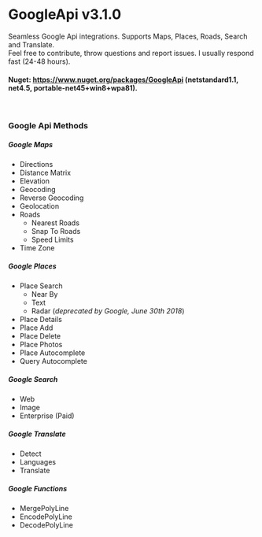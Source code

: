 # GoogleApi v3.1.0
Seamless Google Api integrations. Supports Maps, Places, Roads, Search and Translate.<br />
Feel free to contribute, throw questions and report issues. I usually respond fast (24-48 hours).<br />
#### Nuget: https://www.nuget.org/packages/GoogleApi (netstandard1.1, net4.5, portable-net45+win8+wpa81).
<br />

### Google Api Methods
##### Google Maps
  * Directions
  * Distance Matrix
  * Elevation
  * Geocoding
  * Reverse Geocoding
  * Geolocation
  * Roads
    * Nearest Roads
    * Snap To Roads
    * Speed Limits
  * Time Zone

##### Google Places
  * Place Search
    * Near By
    * Text
    * Radar (*deprecated by Google, June 30th 2018*)
  * Place Details
  * Place Add
  * Place Delete
  * Place Photos
  * Place Autocomplete
  * Query Autocomplete

##### Google Search
  * Web
  * Image
  * Enterprise (Paid)

##### Google Translate
  * Detect
  * Languages
  * Translate

##### Google Functions
  * MergePolyLine
  * EncodePolyLine
  * DecodePolyLine